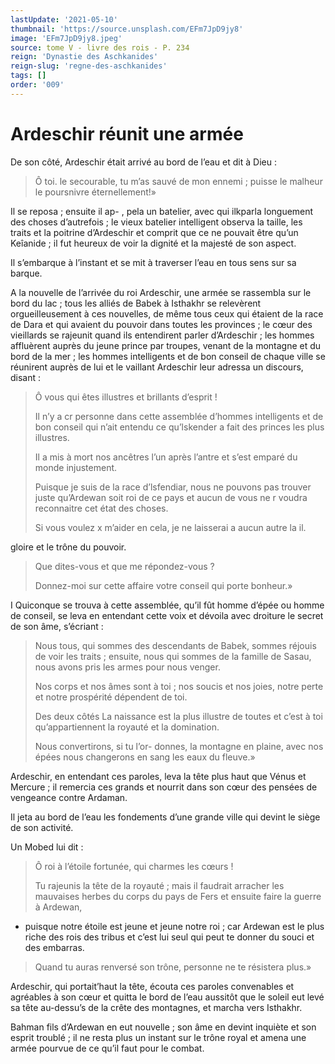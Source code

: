 ```yaml
---
lastUpdate: '2021-05-10'
thumbnail: 'https://source.unsplash.com/EFm7JpD9jy8'
image: 'EFm7JpD9jy8.jpeg'
source: tome V - livre des rois - P. 234
reign: 'Dynastie des Aschkanides'
reign-slug: 'regne-des-aschkanides'
tags: []
order: '009'
---
```


# Ardeschir réunit une armée

De son côté, Ardeschir était arrivé au bord de l’eau et dit à Dieu :

> Ô toi. le secourable, tu m’as sauvé de mon ennemi ; puisse le malheur le poursnivre éternellement!»

Il se reposa ; ensuite il ap-
, pela un batelier, avec qui ilkparla longuement des choses d’autrefois ; le vieux batelier intelligent observa la taille, les traits et la poitrine d’Ardeschir et comprit que ce ne pouvait être qu’un Keîanide ; il fut heureux de voir la dignité et la majesté de son aspect.

Il s’embarque à l’instant et se mit à traverser l’eau en tous sens sur sa barque.

A la nouvelle de l’arrivée du roi Ardeschir, une armée se rassembla sur le bord du lac ; tous les alliés de Babek à Isthakhr se relevèrent orgueilleusement à ces nouvelles, de même tous ceux qui étaient de la race de Dara et qui avaient du pouvoir dans toutes les provinces ; le cœur des vieillards se rajeunit quand ils entendirent parler d’Ardeschir ; les hommes affluèrent auprès du jeune prince par troupes, venant de la montagne et du bord de la mer ; les hommes intelligents et de bon conseil de chaque ville se réunirent auprès de lui et le vaillant Ardeschir leur adressa un discours, disant :

> Ô vous qui êtes illustres et brillants d’esprit !
>
> Il n’y a cr personne dans cette assemblée d’hommes intelligents et de bon conseil qui n’ait entendu ce qu’lskender a fait des princes les plus illustres.
>
> Il a mis à mort nos ancêtres l’un après l’antre et s’est emparé du monde injustement.
>
> Puisque je suis de la race d’lsfendiar, nous ne pouvons pas trouver juste qu’Ardewan soit roi de ce pays et aucun de vous ne r voudra reconnaitre cet état des choses.
>
> Si vous voulez x
m’aider en cela, je ne laisserai a aucun autre la il.
>
> 
gloire et le trône du pouvoir.
>
> Que dites-vous et que me répondez-vous ?
>
> Donnez-moi sur cette affaire votre conseil qui porte bonheur.»

I Quiconque se trouva à cette assemblée, qu’il fût homme d’épée ou homme de conseil, se leva en entendant cette voix et dévoila avec droiture le secret de son âme, s’écriant :

> Nous tous, qui sommes des descendants de Babek, sommes réjouis de voir les traits ; ensuite, nous qui sommes de la famille de Sasau, nous avons pris les armes pour nous venger.
>
> Nos corps et nos âmes sont à toi ; nos soucis et nos joies, notre perte et notre prospérité dépendent de toi.
>
> Des deux côtés La naissance est la plus illustre de toutes et c’est à toi qu’appartiennent la royauté et la domination.
>
> Nous convertirons, si tu l’or- donnes, la montagne en plaine, avec nos épées nous changerons en sang les eaux du fleuve.»

Ardeschir, en entendant ces paroles, leva la tête plus haut que Vénus et Mercure ; il remercia ces grands et nourrit dans son cœur des pensées de vengeance contre Ardaman.

Il jeta au bord de l’eau les fondements d’une grande ville qui devint le siège de son activité.

Un Mobed lui dit :

> Ô roi à l’étoile fortunée, qui charmes les cœurs !
>
> Tu rajeunis la tête de la royauté ; mais il faudrait arracher les mauvaises herbes du corps du pays de Fers et ensuite faire la guerre à Ardewan,
- puisque notre étoile est jeune et jeune notre roi ; car Ardewan est le plus riche des rois des tribus et c’est lui seul qui peut te donner du souci et des embarras.
>
> Quand tu auras renversé son trône, personne ne te résistera plus.»

Ardeschir, qui portait’haut la tête, écouta ces paroles convenables et agréables à son cœur et quitta le bord de l’eau aussitôt que le soleil eut levé sa tête au-dessu’s de la crête des montagnes, et marcha vers Isthakhr.

Bahman fils d’Ardewan en eut nouvelle ; son âme en devint inquiète et son esprit troublé ; il ne resta plus un instant sur le trône royal et amena une armée pourvue de ce qu’il faut pour le combat.
